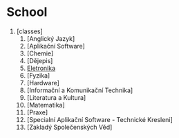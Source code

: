 # School
1. [classes]
	1. [Anglický Jazyk]
	2. [Aplikační Software]
	3. [Chemie]
	5. [Dějepis]
	6. [Eletronika](./Eletronika)
	7. [Fyzika]
	8. [Hardware]
	9. [Informační a Komunikační Technika]
	10. [Literatura a Kultura]
	11. [Matematika]
	12. [Praxe]
	13. [Specialní Aplikační Software - Technické Kresleni]
	14. [Zakladý Společenských Věd]
